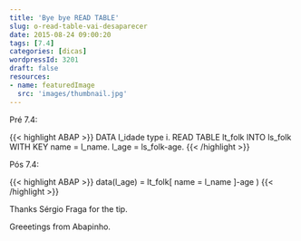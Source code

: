 ```yaml
---
title: 'Bye bye READ TABLE'
slug: o-read-table-vai-desaparecer
date: 2015-08-24 09:00:20
tags: [7.4]
categories: [dicas]
wordpressId: 3201
draft: false
resources:
- name: featuredImage
  src: 'images/thumbnail.jpg'
---
```

Pré 7.4:

{{< highlight ABAP >}}
DATA l_idade type i.
READ TABLE lt_folk
  INTO ls_folk WITH KEY name = l_name.
l_age = ls_folk-age.
{{< /highlight >}}

Pós 7.4:

{{< highlight ABAP >}}
data(l_age) = lt_folk[ name = l_name ]-age )
{{< /highlight >}}

Thanks Sérgio Fraga for the tip.

Greeetings from Abapinho.
